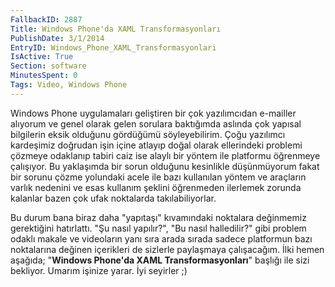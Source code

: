 ```yaml
---
FallbackID: 2887
Title: Windows Phone'da XAML Transformasyonları
PublishDate: 3/1/2014
EntryID: Windows_Phone_XAML_Transformasyonlari
IsActive: True
Section: software
MinutesSpent: 0
Tags: Video, Windows Phone
---
```

Windows Phone uygulamaları geliştiren bir çok yazılımcıdan e-mailler
alıyorum ve genel olarak gelen sorulara baktığımda aslında çok yapısal
bilgilerin eksik olduğunu gördüğümü söyleyebilirim. Çoğu yazılımcı
kardeşimiz doğrudan işin içine atlayıp doğal olarak ellerindeki problemi
çözmeye odaklanıp tabiri caiz ise alaylı bir yöntem ile platformu
öğrenmeye çalışıyor. Bu yaklaşımda bir sorun olduğunu kesinlikle
düşünmüyorum fakat bir sorunu çözme yolundaki acele ile bazı kullanılan
yöntem ve araçların varlık nedenini ve esas kullanım şeklini öğrenmeden
ilerlemek zorunda kalanlar bazen çok ufak noktalarda takılabiliyorlar.

Bu durum bana biraz daha "yapıtaşı" kıvamındaki noktalara değinmemiz
gerektiğini hatırlattı. "Şu nasıl yapılır?", "Bu nasıl halledilir?" gibi
problem odaklı makale ve videoların yanı sıra arada sırada sadece
platformun bazı noktalarına değinen içerikleri de sizlerle paylaşmaya
çalışacağım. İlki hemen aşağıda; "**Windows Phone'da XAML
Transformasyonları**" başlığı ile sizi bekliyor. Umarım işinize yarar.
İyi seyirler ;)



